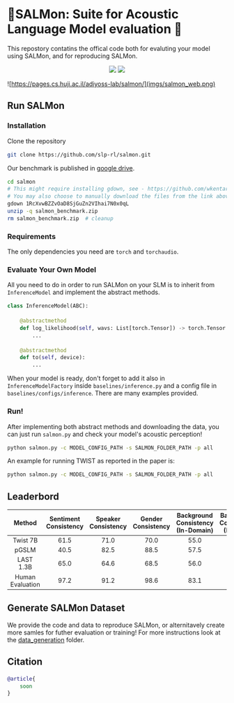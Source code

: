 # :sushi:SALMon: Suite for Acoustic Language Model evaluation :sushi:
This repostory contatins the offical code both for evaluting your model using SALMon, and for reproducing SALMon.

<p align="center">
<a href='https://arxiv.org'><img src='https://img.shields.io/badge/ArXiv-PDF-red'></a>
   <a href='https://pages.cs.huji.ac.il/adiyoss-lab/salmon/'><img src='https://img.shields.io/badge/Project-Page-Green'></a> 

</p>

![https://pages.cs.huji.ac.il/adiyoss-lab/salmon/](imgs/salmon_web.png)

## Run SALMon
### Installation
Clone the repository
```bash
git clone https://github.com/slp-rl/salmon.git
```
Our benchmark is published in [google drive](https://drive.google.com/drive/folders/1RztYzG0PeekaRV_KEuCX6Y6qT96XtUft?usp=share_link).

```bash
cd salmon
# This might require installing gdown, see - https://github.com/wkentaro/gdown?tab=readme-ov-file#installation
# You may also choose to manually download the files from the link above if you prefer
gdown 1RcXvwBZZvOaD8SjGuZn2VIhai7N0x0qL
unzip -q salmon_benchmark.zip
rm salmon_benchmark.zip  # cleanup
```

### Requirements
The only dependencies you need are `torch` and `torchaudio`.

### Evaluate Your Own Model
All you need to do in order to run SALMon on your SLM is to inherit from `InferenceModel` and implement the abstract methods.
```python
class InferenceModel(ABC):

    @abstractmethod
    def log_likelihood(self, wavs: List[torch.Tensor]) -> torch.Tensor:
        ...

    @abstractmethod
    def to(self, device):
        ...
```

When your model is ready, don't forget to add it also in `InferenceModelFactory` inside `baselines/inference.py` and a config file in `baselines/configs/inference`. There are many examples provided.

### Run!
After implementing both abstract methods and downloading the data, you can just run `salmon.py` and check your model's acoustic perception!

```bash
python salmon.py -c MODEL_CONFIG_PATH -s SALMON_FOLDER_PATH -p all
```

An example for running TWIST as reported in the paper is:
```bash
python salmon.py -c MODEL_CONFIG_PATH -s SALMON_FOLDER_PATH -p all
```

## Leaderbord

|      Method      | Sentiment Consistency | Speaker Consistency | Gender Consistency | Background Consistency (In-Domain) | Background Consistency (Random) | Room Consistency | Sentiment Alignment | Background Alignment |
|:----------------:|:---------------------:|:-------------------:|:------------------:|:----------------------------------:|:-------------------------------:|:----------------:|:-------------------:|:--------------------:|
|     Twist 7B     |         61.5          |        71.0         |        70.0        |                55.0                |              60.5               |       62.0       |        51.5         |         54.0         | 
|      pGSLM       |         40.5          |        82.5         |        88.5        |                57.5                |              66.0               |       53.5       |        55.5         |         53.0         | 
|    LAST 1.3B     | 65.0 |        64.6         |        68.5        |                56.0                |              61.0               |       62.5       |        53.5         |         52.5         | 
| Human Evaluation | 97.2 |        91.2         |        98.6        |                83.1                |              88.7               |       94.4       |        93.3         |         95.7         | 

## Generate SALMon Dataset
We provide the code and data to reproduce SALMon, or alternitavely create more samles for futher evaluation or training! 
For more instructions look at the [data_generation](data_generation) folder.


## Citation

```bibtex
@article{
    soon
}
```
